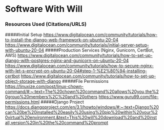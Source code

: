 # Software With Will

### Resources Used (Citations/URLS)
#####Initial Setup
https://www.digitalocean.com/community/tutorials/how-to-install-the-django-web-framework-on-ubuntu-20-04
https://www.digitalocean.com/community/tutorials/initial-server-setup-with-ubuntu-20-04
#####Production Services (Nginx, Gunicorn, CertBot, AWS)
https://www.digitalocean.com/community/tutorials/how-to-set-up-django-with-postgres-nginx-and-gunicorn-on-ubuntu-20-04
https://www.digitalocean.com/community/tutorials/how-to-secure-nginx-with-let-s-encrypt-on-ubuntu-20-04#step-1-%E2%80%94-installing-certbot
https://www.digitalocean.com/community/tutorials/how-to-set-up-object-storage-with-django
#####File Permissions
https://linuxize.com/post/linux-chown-command/#:~:text=The%20chown%20command%20allows%20you,the%20group%20members%2C%20and%20others
https://www.guru99.com/file-permissions.html
#####Django Project
https://docs.djangoproject.com/en/3.1/howto/windows/#:~:text=Django%20can%20be%20installed%20easily%20using%20pip%20within%20your%20virtual%20environment.&text=This%20will%20download%20and%20install,version%20in%20the%20command%20prompt
